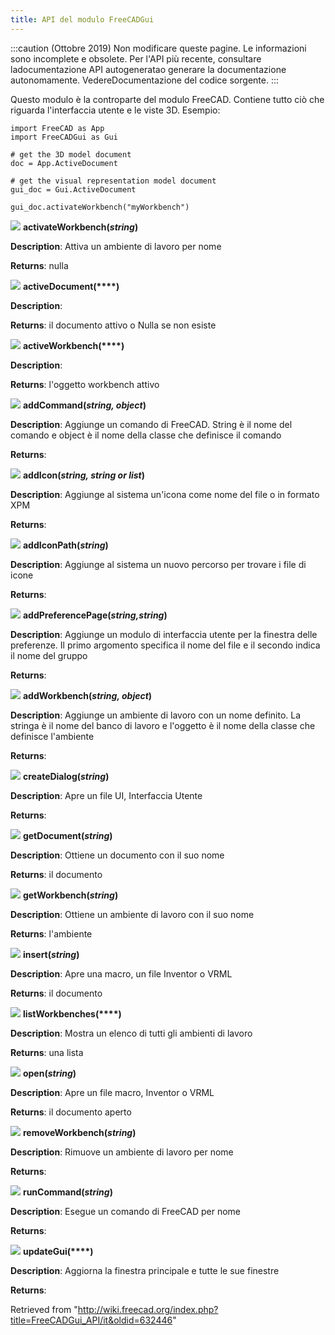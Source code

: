 ```yaml
---
title: API del modulo FreeCADGui
---
```

:::caution
(Ottobre 2019) Non modificare queste pagine. Le informazioni sono incomplete e obsolete. Per l'API più recente, consultare ladocumentazione API autogeneratao generare la documentazione autonomamente. VedereDocumentazione del codice sorgente.
:::

Questo modulo è la controparte del modulo FreeCAD. Contiene tutto ciò che riguarda l'interfaccia utente e le viste 3D. Esempio:

```
import FreeCAD as App
import FreeCADGui as Gui

# get the 3D model document
doc = App.ActiveDocument    

# get the visual representation model document
gui_doc = Gui.ActiveDocument

gui_doc.activateWorkbench("myWorkbench")

```

![](/images/Method.png) **activateWorkbench(***string***)**

**Description**: Attiva un ambiente di lavoro per nome

**Returns**: nulla

![](/images/Method.png) **activeDocument(****)**

**Description**:

**Returns**: il documento attivo o Nulla se non esiste

![](/images/Method.png) **activeWorkbench(****)**

**Description**:

**Returns**: l'oggetto workbench attivo

![](/images/Method.png) **addCommand(***string, object***)**

**Description**: Aggiunge un comando di FreeCAD. String è il nome del comando e object è il nome della classe che definisce il comando

**Returns**:

![](/images/Method.png) **addIcon(***string, string or list***)**

**Description**: Aggiunge al sistema un'icona come nome del file o in formato XPM

**Returns**:

![](/images/Method.png) **addIconPath(***string***)**

**Description**: Aggiunge al sistema un nuovo percorso per trovare i file di icone

**Returns**:

![](/images/Method.png) **addPreferencePage(***string,string***)**

**Description**: Aggiunge un modulo di interfaccia utente per la finestra delle preferenze. Il primo argomento specifica il nome del file e il secondo indica il nome del gruppo

**Returns**:

![](/images/Method.png) **addWorkbench(***string, object***)**

**Description**: Aggiunge un ambiente di lavoro con un nome definito. La stringa è il nome del banco di lavoro e l'oggetto è il nome della classe che definisce l'ambiente

**Returns**:

![](/images/Method.png) **createDialog(***string***)**

**Description**: Apre un file UI, Interfaccia Utente

**Returns**:

![](/images/Method.png) **getDocument(***string***)**

**Description**: Ottiene un documento con il suo nome

**Returns**: il documento

![](/images/Method.png) **getWorkbench(***string***)**

**Description**: Ottiene un ambiente di lavoro con il suo nome

**Returns**: l'ambiente

![](/images/Method.png) **insert(***string***)**

**Description**: Apre una macro, un file Inventor o VRML

**Returns**: il documento

![](/images/Method.png) **listWorkbenches(****)**

**Description**: Mostra un elenco di tutti gli ambienti di lavoro

**Returns**: una lista

![](/images/Method.png) **open(***string***)**

**Description**: Apre un file macro, Inventor o VRML

**Returns**: il documento aperto

![](/images/Method.png) **removeWorkbench(***string***)**

**Description**: Rimuove un ambiente di lavoro per nome

**Returns**:

![](/images/Method.png) **runCommand(***string***)**

**Description**: Esegue un comando di FreeCAD per nome

**Returns**:

![](/images/Method.png) **updateGui(****)**

**Description**: Aggiorna la finestra principale e tutte le sue finestre

**Returns**:

Retrieved from "<http://wiki.freecad.org/index.php?title=FreeCADGui_API/it&oldid=632446>"